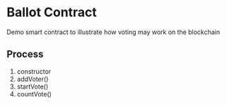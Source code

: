 # Ballot Contract

Demo smart contract to illustrate how voting may work on the blockchain

## Process

1. constructor
2. addVoter()
3. startVote()
4. countVote()
